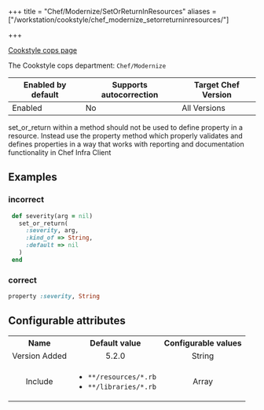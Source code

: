 +++
title = "Chef/Modernize/SetOrReturnInResources"
aliases = ["/workstation/cookstyle/chef_modernize_setorreturninresources/"]

+++

<!-- This content is automatically generated. See https://github.com/chef/chef-web-docs/blob/main/generated/README.md -->

[Cookstyle cops page](/workstation/cookstyle/cops/)

The Cookstyle cops department: `Chef/Modernize`

| Enabled by default | Supports autocorrection | Target Chef Version |
| --- | --- | --- |
| Enabled | No | All Versions |

set_or_return within a method should not be used to define property in a resource. Instead use the property method which properly validates and defines properties in a way that works with reporting and documentation functionality in Chef Infra Client

## Examples

### incorrect

```ruby
 def severity(arg = nil)
   set_or_return(
     :severity, arg,
     :kind_of => String,
     :default => nil
   )
 end
```

### correct

```ruby
property :severity, String
```

## Configurable attributes

<table>
<tbody><tr>
<th>Name</th>
<th>Default value</th>
<th>Configurable values</th>
</tr>
<tr>
<td style="text-align:center">Version Added</td>
<td style="text-align:center">5.2.0</td>
<td style="text-align:center">String</td>
</tr>
<tr><td style="text-align:center">Include</td>
<td style="text-align:center"><ul>
<li><code>**/resources/*.rb</code></li>
<li><code>**/libraries/*.rb</code></li>
</ul>
</td>
<td style="text-align:center">Array</td>
</tr></tbody></table>
